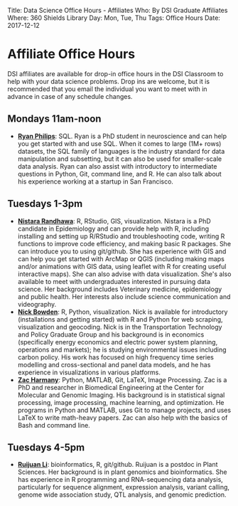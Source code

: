 Title: Data Science Office Hours - Affiliates
Who: By DSI Graduate Affiliates
Where: 360 Shields Library
Day: Mon, Tue, Thu
Tags: Office Hours
Date: 2017-12-12

# Affiliate Office Hours

DSI affiliates are available for drop-in office hours in the DSI Classroom to
help with your data science problems. Drop ins are welcome, but it is
recommended that you email the individual you want to meet with in advance in
case of any schedule changes.

## Mondays 11am-noon
* __[Ryan Philips](mailto:rcphilips@ucdavis.edu)__: SQL. 
    Ryan is a PhD student in neuroscience and can help you get started with and use SQL. When it comes to large (1M+ rows) datasets, the SQL family of languages is the industry standard for data manipulation and subsetting, but it can also be used for smaller-scale data analysis. Ryan can also assist with introductory to intermediate questions in Python, Git, command line, and R. He can also talk about his experience working at a startup in San Francisco.

## Tuesdays 1-3pm
*   __[Nistara Randhawa](mailto:nrandhawa@ucdavis.edu>)__: R, RStudio, GIS, visualization. 
    Nistara is a PhD candidate in Epidemiology and can provide help with R, including installing and setting up R/RStudio and
    troubleshooting code, writing R functions to improve code efficiency, and
    making basic R packages. She can introduce you to using git/github. She has
    experience with GIS and can help you get started with ArcMap or QGIS
    (including making maps and/or animations with GIS data, using leaflet with
    R for creating useful interactive maps). She can also advise with data
    visualization. She's also available to meet with undergraduates interested
    in pursuing data science. Her background includes Veterinary medicine,
    epidemiology and public health. Her interests also include science
    communication and videography.
*   __[Nick Bowden](mailto:nsbowden@ucdavis.edu)__: R, Python, visualization. 
    Nick is available for introductory (installations and getting started) with R
    and Python for web scraping, visualization and geocoding. Nick is in the
    Transportation Technology and Policy Graduate Group and his background is
    in economics (specifically energy economics and electric power system
    planning, operations and markets); he is studying environmental issues
    including carbon policy. His work has focused on high frequency time series
    modelling and cross-sectional and panel data models, and he has experience
    in visualizations in various platforms. 
* __[Zac Harmany](mailto:ztharmany@ucdavis.edu)__: Python, MATLAB, Git, LaTeX, Image Processing. 
	Zac is a PhD and researcher in Biomedical Engineering at the Center for Molecular and Genomic Imaging. His background is in statistical signal processing, image processing, machine learning, and optimization. He programs in Python and MATLAB, uses Git to manage projects, and uses LaTeX to write math-heavy papers. Zac can also help with the basics of Bash and command line.

## Tuesdays 4-5pm
* __[Ruijuan Li](mailto:rzlli@ucdavis.edu)__: bioinformatics, R, git/github. 
Ruijuan is a postdoc in Plant Sciences. Her background is in plant genomics and bioinformatics. She has experience in R programming and RNA-sequencing data analysis, particularly for sequence alignment, expression analysis, variant calling, genome wide association study, QTL analysis, and genomic prediction.

